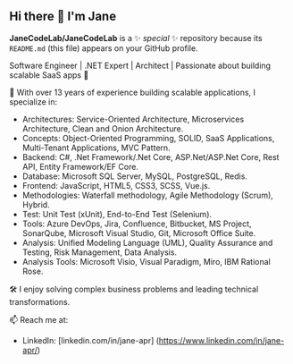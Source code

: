 ## Hi there 👋 I'm Jane

**JaneCodeLab/JaneCodeLab** is a ✨ _special_ ✨ repository because its `README.md` (this file) appears on your GitHub profile.

Software Engineer | .NET Expert | Architect | Passionate about building scalable SaaS apps 🚀

💼 With over 13 years of experience building scalable applications, I specialize in:
- Architectures: Service-Oriented Architecture, Microservices Architecture, Clean and Onion Architecture.
-	Concepts: Object-Oriented Programming, SOLID, SaaS Applications, Multi-Tenant Applications, MVC Pattern.
- Backend: C#, .Net Framework/.Net Core, ASP.Net/ASP.Net Core, Rest API, Entity Framework/EF Core.
- Database: Microsoft SQL Server, MySQL, PostgreSQL, Redis.
- Frontend: JavaScript, HTML5, CSS3, SCSS, Vue.js.
- Methodologies: Waterfall methodology, Agile Methodology (Scrum), Hybrid.
-	Test: Unit Test (xUnit), End-to-End Test (Selenium).
- Tools: Azure DevOps, Jira, Confluence, Bitbucket, MS Project, SonarQube, Microsoft Visual Studio, Git, Microsoft Office Suite.
- Analysis: Unified Modeling Language (UML), Quality Assurance and Testing, Risk Management, Data Analysis.
- Analysis Tools: Microsoft Visio, Visual Paradigm, Miro, IBM Rational Rose.


🛠️ I enjoy solving complex business problems and leading technical transformations. 

📫 Reach me at:
- LinkedIn: [linkedin.com/in/jane-apr] (https://www.linkedin.com/in/jane-apr/)
